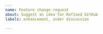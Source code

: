 ```yaml
---
name: Feature change request
about: Suggest an idea for Refined GitHub
labels: enhancement, under discussion

---
```


<!--

1. Make sure your requested feature makes sense for Refined GitHub:
   https://github.com/sindresorhus/refined-github/issues/2960

2. Include a full URL where the feature should appear.

-->
